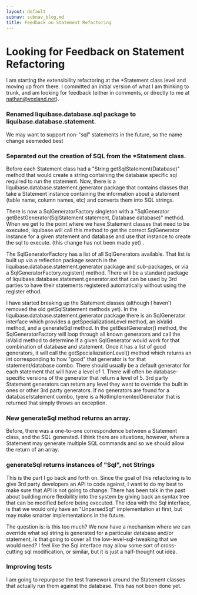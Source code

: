 ```yaml
---
layout: default
subnav: subnav_blog.md
title: Feedback on Statement Refactoring
---
```

# Looking for Feedback on Statement Refactoring

I am starting the extensibility refactoring at the \*Statement class level and moving up from there. I committed an initial version of what I am thinking to trunk, and am looking for feedback (either in comments, or directly to me at nathan@voxland.net).

### Renamed liquibase.database.sql package to liquibase.database.statement.

We may want to support non-"sql" statements in the future, so the name change seemeded best

### Separated out the creation of SQL from the \*Statement class.

Before each Statement class had a "String getSqlStatement(Database)" method that would create a string containing the database specific sql required to run the statement. Now, there is a liquibase.database.statement.generator package that contains classes that take a Statement instance containing the information about a statement (table name, column names, etc) and converts them into SQL strings.

There is now a SqlGeneratorFactory singleton with a "SqlGenerator getBestGenerator(SqlStatement statement, Database database)" method. When we get to the point where we have Statement classes that need to be executed, liquibase will call this method to get the correct SqlGenerator instance for a given statement and database and use that instance to create the sql to execute. (this change has not been made yet) .

The SqlGeneratorFactory has a list of all SqlGenerators available. That list is built up via a reflection package search in the liquibase.database.statement.generator package and sub-packages, or via a SqlGeneratorFactory.register() method. There will be a standard package of liquibase.database.statement.generator.ext that can be used by 3rd parties to have their statements registered automatically without using the register ethod.

I have started breaking up the Statement classes (although I haven't removed the old getSqlStatement methods yet). In the liquibase.database.statement.generator package there is an SqlGenerator interface which provides a getSpecializationLevel method, an isValid method, and a generateSql method.  In the getBestGenerator() method, the SqlGeneratorFactory will loop through all known generators and call the isValid method to determine if a given SqlGenerator would work for that combination of database and statement. Once it has a list of good generators, it will call the getSpecialiazationLevel() method which returns an int corresponding to how "good" that generator is for that statement/database combo. There should usually be a default generator for each statement that will have a level of 1. There will often be database-specific versions of the generator that return a level of 5. 3rd party Statement generators can return any level they want to override the built in ones or other 3rd party generators. If no generators are found for a database/statement combo, tyere is a NotImplementedGenerator that is returned that simply throws an exception.

### New generateSql method returns an array.

Before, there was a one-to-one correspondence between a Statement class, and the SQL generated. I think there are situations, however, where a Statement may generate multiple SQL commands and so we should allow the return of an array.

### generateSql returns instances of "Sql", not Strings

This is the part I go back and forth on. Since the goal of this refactoring is to give 3rd party developers an API to code against, I want to do my best to make sure that API is not going to change. There has been talk in the past about building more flexibility into the system by giving back an syntax tree that can be modified before being executed. The idea with the Sql interface, is that we would only have an "UnparsedSql" implementation at first, but may make smarter implementations in the future.

The question is: is this too much? We now have a mechanism where we can override what sql string is generated for a particular database and/or statement, is that going to cover all the low-level-sql-tweaking that we would need? I feel like the Sql interface may allow some sort of cross-cutting sql modification, or similar, but it is just a half-thought out idea.

### Improving tests

I am going to repurpose the test framework around the Statement classes that actually run them against the database. This has not been done yet.

